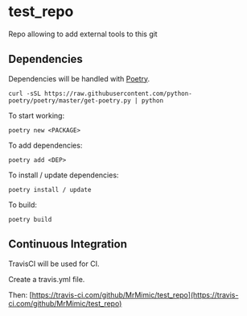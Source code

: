 # test_repo
Repo allowing to add external tools to this git

## Dependencies

Dependencies will be handled with [Poetry](https://python-poetry.org/docs/).

    curl -sSL https://raw.githubusercontent.com/python-poetry/poetry/master/get-poetry.py | python

To start working:

    poetry new <PACKAGE>

To add dependencies:

    poetry add <DEP>

To install / update dependencies:

    poetry install / update

To build:

    poetry build


## Continuous Integration

TravisCI will be used for CI.

Create a travis.yml file.

Then: [https://travis-ci.com/github/MrMimic/test_repo](https://travis-ci.com/github/MrMimic/test_repo)